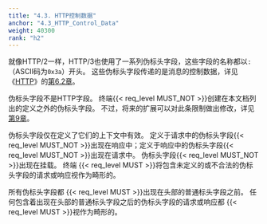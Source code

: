```yaml
---
title: "4.3. HTTP控制数据"
anchor: "4.3_HTTP_Control_Data"
weight: 40300
rank: "h2"
---
```


就像HTTP/2一样，HTTP/3也使用了一系列伪标头字段，这些字段的名称都以`:`（ASCII码为`0x3a`）开头。
这些伪标头字段传递的是消息的控制数据，详见《[HTTP](https://www.rfc-editor.org/info/rfc9110)》的[第6.2章](https://www.rfc-editor.org/rfc/rfc9110#section-6.2)。

伪标头字段不是HTTP字段。
终端{{< req_level MUST_NOT >}}创建在本文档列出的定义之外的伪标头字段。
不过，将来的扩展可以对此条限制做出修改，详见[第9章](#9_Extensions_to_HTTP3)。

伪标头字段仅在定义了它们的上下文中有效。
定义于请求中的伪标头字段{{< req_level MUST_NOT >}}出现在响应中；定义于响应中的伪标头字段{{< req_level MUST_NOT >}}出现在请求中。
伪标头字段{{< req_level MUST_NOT >}}出现在挂载。
终端 {{< req_level MUST >}}将包含未定义的或不合法的伪标头字段的请求或响应视作为畸形的。

所有伪标头字段都 {{< req_level MUST >}}出现在头部的普通标头字段之前。
任何包含着出现在头部的普通标头字段之后的伪标头字段的请求或响应都 {{< req_level MUST >}}视作为畸形的。
